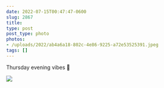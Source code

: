 ```yaml
---
date: 2022-07-15T00:47:47-0600
slug: 2867
title: 
type: post
post_type: photo
photos:
- /uploads/2022/ab4a6a18-802c-4e86-9225-a72e53525391.jpeg
tags: []
---
```

Thursday evening vibes 🥃


![](/uploads/2022/ab4a6a18-802c-4e86-9225-a72e53525391.jpeg)


